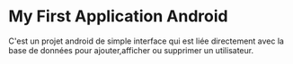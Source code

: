# My First Application Android
C'est un projet android de simple interface qui est liée directement avec la base de données pour ajouter,afficher ou supprimer un utilisateur. 
